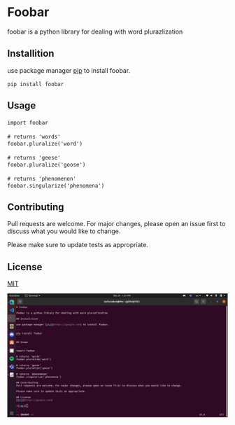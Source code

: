 # Foobar

foobar is a python library for dealing with word plurazlization

## Installition

use package manager [pip](https://google.com) to install foobar.

```
pip install foobar
```

## Usage

```
import foobar

# returns 'words'
foobar.pluralize('word')

# returns 'geese'
foobar.pluralize('goose')

# returns 'phenomenon'
foobar.singularize('phenomena')
```
## Contributing
Pull requests are welcome. For major changes, please open an issue first to discuss what you would like to change.

Please make sure to update tests as appropriate.

## License
[MIT](https://google.com)

![img](https://github.com/muhammedmohab/VC2/blob/main/Image.png)
